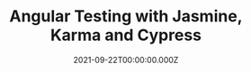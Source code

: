 ---
title: Angular Testing with Jasmine, Karma and Cypress
link: https://basta.net/web-development/angular-testing-mit-jasmine-karma-und-cypress/
date: 2021-09-22T00:00:00.000Z
image: speaking.jpg
event: BASTA! 2021 Mainz
tags: [Angular,Jasmine,Karma]
dataId: 072279e4c1444effa2a191ba4471953b
slides: https://speakerdeck.com/fabiangosebrink/angular-testing-with-jasmine-karma-and-cypress
category: talks
---